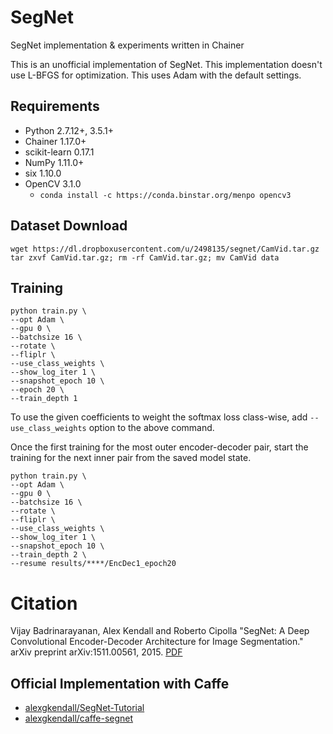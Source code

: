 # SegNet
SegNet implementation &amp; experiments written in Chainer

This is an unofficial implementation of SegNet. This implementation doesn't use L-BFGS for optimization. This uses Adam with the default settings.

## Requirements

- Python 2.7.12+, 3.5.1+
- Chainer 1.17.0+
- scikit-learn 0.17.1
- NumPy 1.11.0+
- six 1.10.0
- OpenCV 3.1.0
    - `conda install -c https://conda.binstar.org/menpo opencv3`

## Dataset Download

```
wget https://dl.dropboxusercontent.com/u/2498135/segnet/CamVid.tar.gz
tar zxvf CamVid.tar.gz; rm -rf CamVid.tar.gz; mv CamVid data
```

## Training

```
python train.py \
--opt Adam \
--gpu 0 \
--batchsize 16 \
--rotate \
--fliplr \
--use_class_weights \
--show_log_iter 1 \
--snapshot_epoch 10 \
--epoch 20 \
--train_depth 1
```

To use the given coefficients to weight the softmax loss class-wise, add `--use_class_weights` option to the above command.

Once the first training for the most outer encoder-decoder pair, start the training for the next inner pair from the saved model state.

```
python train.py \
--opt Adam \
--gpu 0 \
--batchsize 16 \
--rotate \
--fliplr \
--use_class_weights \
--show_log_iter 1 \
--snapshot_epoch 10 \
--train_depth 2 \
--resume results/****/EncDec1_epoch20
```


# Citation

Vijay Badrinarayanan, Alex Kendall and Roberto Cipolla "SegNet: A Deep Convolutional Encoder-Decoder Architecture for Image Segmentation." arXiv preprint arXiv:1511.00561, 2015. [PDF](http://arxiv.org/abs/1511.00561)

## Official Implementation with Caffe

- [alexgkendall/SegNet-Tutorial](https://github.com/alexgkendall/SegNet-Tutorial)
- [alexgkendall/caffe-segnet](https://github.com/alexgkendall/caffe-segnet)
